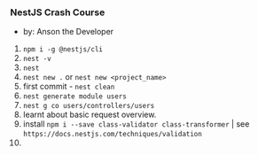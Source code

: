 ### NestJS Crash Course
- by: Anson the Developer

1. `npm i -g @nestjs/cli`
2. `nest -v`
3. `nest`
4. `nest new .` or `nest new <project_name>`
5. first commit  - `nest clean`
6. `nest generate module users`
7. `nest g co users/controllers/users`
8. learnt about basic request overview.
9. install `npm i --save class-validator class-transformer` | see `https://docs.nestjs.com/techniques/validation`
10. 
